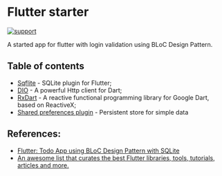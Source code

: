 # Flutter starter
[![support](https://img.shields.io/badge/platform-flutter%7Cdart%20vm-ff69b4.svg?style=flat-square)](https://github.com/flutterchina/dio)

A started app for flutter with login validation using BLoC Design Pattern.

## Table of contents
- [Sqflite](https://github.com/tekartik/sqflite) - SQLite plugin for Flutter;
- [DIO](https://github.com/flutterchina/dio) - A powerful Http client for Dart;
- [RxDart](https://github.com/ReactiveX/rxdart) - A reactive functional programming library for Google Dart, based on ReactiveX;
- [Shared preferences plugin](https://github.com/flutter/plugins/tree/master/packages/shared_preferences) - Persistent store for simple data

## References:
- [Flutter: Todo App using BLoC Design Pattern with SQLite](https://medium.com/@vaygeth/reactive-flutter-todo-app-using-bloc-design-pattern-b71e2434f692)
- [An awesome list that curates the best Flutter libraries, tools, tutorials, articles and more.
](https://github.com/Solido/awesome-flutter)
